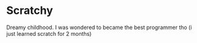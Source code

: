 # Scratchy
Dreamy childhood. I was wondered to became the best programmer tho (i just learned scratch for 2 months)
